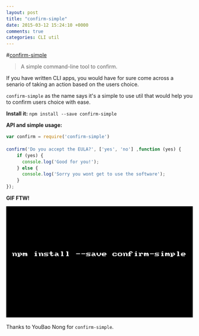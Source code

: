 ```yaml
---
layout: post
title: "confirm-simple"
date: 2015-03-12 15:24:10 +0000
comments: true
categories: CLI util
---
```


#[confirm-simple](http://npm.im/confirm-simple)
> A simple command-line tool to confirm.

If you have written CLI apps, you would have for sure come across a senario of taking an action based on the users choice. 

`confirm-simple` as the name says it's a simple to use util that would help you to confirm users choice with ease.

__Install it:__ `npm install --save confirm-simple`

__API and simple usage:__

```js
var confirm = require('confirm-simple')

confirm('Do you accept the EULA?', ['yes', 'no'] ,function (yes) {
    if (yes) { 
      console.log('Good for you!');
    } else {
      console.log('Sorry you wont get to use the software');
    }
});
```

__GIF FTW!__

![](/images/confirm-simple/confirm-simple.gif)

Thanks to YouBao Nong for `confirm-simple`.